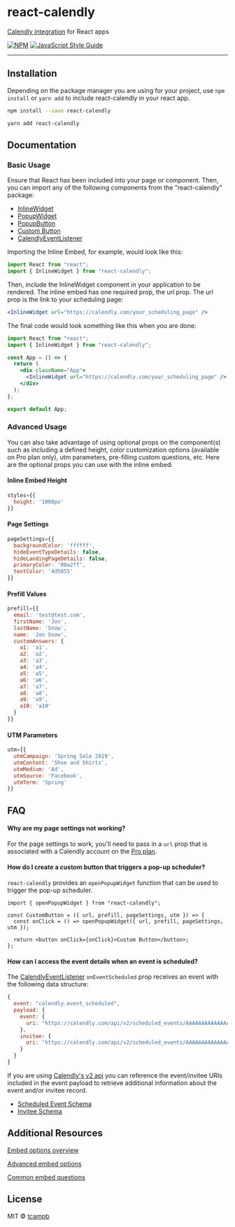 # react-calendly

[Calendly integration](https://help.calendly.com/hc/en-us/articles/223147027-Embed-options-overview) for React apps

[![NPM](https://img.shields.io/npm/v/react-calendly.svg)](https://www.npmjs.com/package/react-calendly) [![JavaScript Style Guide](https://img.shields.io/badge/code_style-standard-brightgreen.svg)](https://standardjs.com)

---

## Installation

Depending on the package manager you are using for your project, use `npm install` or `yarn add` to include react-calendly in your react app.

```bash
npm install --save react-calendly
```

```bash
yarn add react-calendly
```

## Documentation

### Basic Usage

Ensure that React has been included into your page or component. Then, you can import any of the following components from the "react-calendly" package:

- [InlineWidget](https://tcampb.github.io/react-calendly/?path=/story/components--inlinewidget)
- [PopupWidget](https://tcampb.github.io/react-calendly/?path=/story/components--popupwidget)
- [PopupButton](https://tcampb.github.io/react-calendly/?path=/story/components--popupbutton)
- [Custom Button](https://tcampb.github.io/react-calendly/?path=/story/components--custom-button)
- [CalendlyEventListener](https://tcampb.github.io/react-calendly/?path=/story/components--calendlyeventlistener)

Importing the Inline Embed, for example, would look like this:

```jsx
import React from "react";
import { InlineWidget } from "react-calendly";
```

Then, include the InlineWidget component in your application to be rendered. The inline embed has one required prop, the url prop. The url prop is the link to your scheduling page:

```jsx
<InlineWidget url="https://calendly.com/your_scheduling_page" />
```

The final code would look something like this when you are done:

```jsx
import React from "react";
import { InlineWidget } from "react-calendly";

const App = () => {
  return (
    <div className="App">
      <InlineWidget url="https://calendly.com/your_scheduling_page" />
    </div>
  );
};

export default App;
```

### Advanced Usage

You can also take advantage of using optional props on the component(s) such as including a defined height, color customization options (available on Pro plan only), utm parameters, pre-filling custom questions, etc. Here are the optional props you can use with the inline embed:

#### Inline Embed Height

```jsx
styles={{
  height: '1000px'
}}
```

#### Page Settings

```jsx
pageSettings={{
  backgroundColor: 'ffffff',
  hideEventTypeDetails: false,
  hideLandingPageDetails: false,
  primaryColor: '00a2ff',
  textColor: '4d5055'
}}
```

#### Prefill Values

```jsx
prefill={{
  email: 'test@test.com',
  firstName: 'Jon',
  lastName: 'Snow',
  name: 'Jon Snow',
  customAnswers: {
    a1: 'a1',
    a2: 'a2',
    a3: 'a3',
    a4: 'a4',
    a5: 'a5',
    a6: 'a6',
    a7: 'a7',
    a8: 'a8',
    a9: 'a9',
    a10: 'a10'
  }
}}
```

#### UTM Parameters

```jsx
utm={{
  utmCampaign: 'Spring Sale 2019',
  utmContent: 'Shoe and Shirts',
  utmMedium: 'Ad',
  utmSource: 'Facebook',
  utmTerm: 'Spring'
}}
```

## FAQ

#### Why are my page settings not working?

For the page settings to work, you'll need to pass in a `url` prop that is associated with a Calendly account on the [Pro plan](https://calendly.com/pages/pricing).

#### How do I create a custom button that triggers a pop-up scheduler?

`react-calendly` provides an `openPopupWidget` function that can be used to trigger the pop-up scheduler.

```tsx
import { openPopupWidget } from "react-calendly";

const CustomButton = ({ url, prefill, pageSettings, utm }) => {
  const onClick = () => openPopupWidget({ url, prefill, pageSettings, utm });

  return <button onClick={onClick}>Custom Button</button>;
};
```

#### How can I access the event details when an event is scheduled?

The [CalendlyEventListener](https://tcampb.github.io/react-calendly/?path=/story/components--calendlyeventlistener) `onEventScheduled` prop receives an event with the following data structure:

```javascript
{
  event: "calendly.event_scheduled",
  payload: {
    event: {
      uri: "https://calendly.com/api/v2/scheduled_events/AAAAAAAAAAAAAA"
    },
    invitee: {
      uri: "https://calendly.com/api/v2/scheduled_events/AAAAAAAAAAAAAA/invitees/AAAAAAAAAAAAAA"
    }
  }
}
```

If you are using [Calendly's v2 api](https://developer.calendly.com/docs/api-docs/docs/A-API-Getting-Started.md) you can reference the event/invitee URIs included in the event payload to retrieve additional information about the event and/or invitee record.

- [Scheduled Event Schema](https://developer.calendly.com/docs/api-docs/reference/calendly-api/openapi.yaml/paths/~1scheduled_events~1%7Buuid%7D/get)
- [Invitee Schema](https://developer.calendly.com/docs/api-docs/reference/calendly-api/openapi.yaml/paths/~1scheduled_events~1%7Bevent_uuid%7D~1invitees~1%7Binvitee_uuid%7D/get)

## Additional Resources

[Embed options overview](https://help.calendly.com/hc/en-us/articles/223147027-Embed-options-overview)

[Advanced embed options](https://help.calendly.com/hc/en-us/articles/360020052833-Advanced-embed-options)

[Common embed questions](https://help.calendly.com/hc/en-us/articles/360019861794-Common-embed-questions)

## License

MIT © [tcampb](https://github.com/tcampb)
